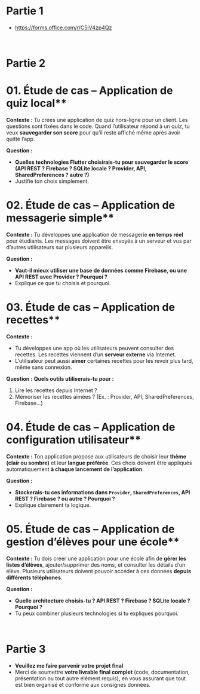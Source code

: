 # Partie 1

- https://forms.office.com/r/C5iV4zp4Qz


<br/>

# Partie 2


# 01. Étude de cas – Application de quiz local**

**Contexte :**
Tu crées une application de quiz hors-ligne pour un client. Les questions sont fixées dans le code.
Quand l’utilisateur répond à un quiz, tu veux **sauvegarder son score** pour qu’il reste affiché même après avoir quitté l’app.

**Question :**
- **Quelles technologies Flutter choisirais-tu pour sauvegarder le score (API REST ? Firebase ? SQLite locale ?  Provider, API, SharedPreferences ? autre ?)**
- Justifie ton choix simplement.



# 02. Étude de cas – Application de messagerie simple**

**Contexte :**
Tu développes une application de messagerie **en temps réel** pour étudiants. Les messages doivent être envoyés à un serveur et vus par d’autres utilisateurs sur plusieurs appareils.

**Question :**
- **Vaut-il mieux utiliser une base de données comme Firebase, ou une API REST avec Provider ? Pourquoi ?**
- Explique ce que tu choisis et pourquoi.



# 03. Étude de cas – Application de recettes**

**Contexte :**
- Tu développes une app où les utilisateurs peuvent consulter des recettes. Les recettes viennent d’un **serveur externe** via Internet.
- L’utilisateur peut aussi **aimer** certaines recettes pour les revoir plus tard, même sans connexion.

**Question :**
**Quels outils utiliserais-tu pour :**

1. Lire les recettes depuis Internet ?
2. Mémoriser les recettes aimées ?
   (Ex. : Provider, API, SharedPreferences, Firebase...)



# 04. Étude de cas – Application de configuration utilisateur**

**Contexte :**
Ton application propose aux utilisateurs de choisir leur **thème (clair ou sombre)** et leur **langue préférée**.
Ces choix doivent être appliqués automatiquement **à chaque lancement de l’application**.

**Question :**
- **Stockerais-tu ces informations dans `Provider`, `SharedPreferences`, API REST ? Firebase ? ou autre ? Pourquoi ?**
- Explique clairement ta logique.



# 05. Étude de cas – Application de gestion d’élèves pour une école**

**Contexte :**
Tu dois créer une application pour une école afin de **gérer les listes d’élèves**, ajouter/supprimer des noms, et consulter les détails d’un élève.
Plusieurs utilisateurs doivent pouvoir accéder à ces données **depuis différents téléphones**.

**Question :**
- **Quelle architecture choisis-tu ? API REST ? Firebase ? SQLite locale ? Pourquoi ?**
- Tu peux combiner plusieurs technologies si tu expliques pourquoi.




<br/>

# Partie 3


- **Veuillez me faire parvenir votre projet final**
- Merci de soumettre **votre livrable final complet** (code, documentation, présentation ou tout autre élément requis), en vous assurant que tout est bien organisé et conforme aux consignes données. 


